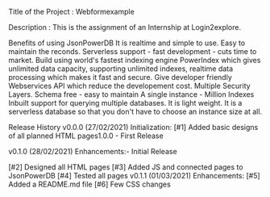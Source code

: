 Title of the Project : Webformexample

Description : This is the assignment of an Internship at Login2explore.


Benefits of using JsonPowerDB
 It is realtime and simple to use.
 Easy to maintain the reconds.
 Serverless support - fast development - cuts time to market.
 Build using world's fastest indexing engine PowerIndex which gives unlimited data capacity, supporting unlimited indexes, realtime data processing which makes it fast and secure.
 Give developer friendly Webservices API which reduce the developement cost.
 Multiple Security Layers.
 Schema free - easy to maintain
 A single instance - Million Indexes
 Inbuilt support for querying multiple databases.
 It is light weight.
 It is a serverless database so that you don't have to choose an instance size at all.
 
Release History
v0.0.0 (27/02/2021)
Initialization:
[#1] Added basic designs of all planned HTML pages1.0.0 - First Release

v0.1.0 (28/02/2021)
Enhancements:- Initial Release

[#2] Designed all HTML pages
[#3] Added JS and connected pages to JsonPowerDB
[#4] Tested all pages
v0.1.1 (01/03/2021)
Enhancements:
[#5] Added a README.md file
[#6] Few CSS changes
